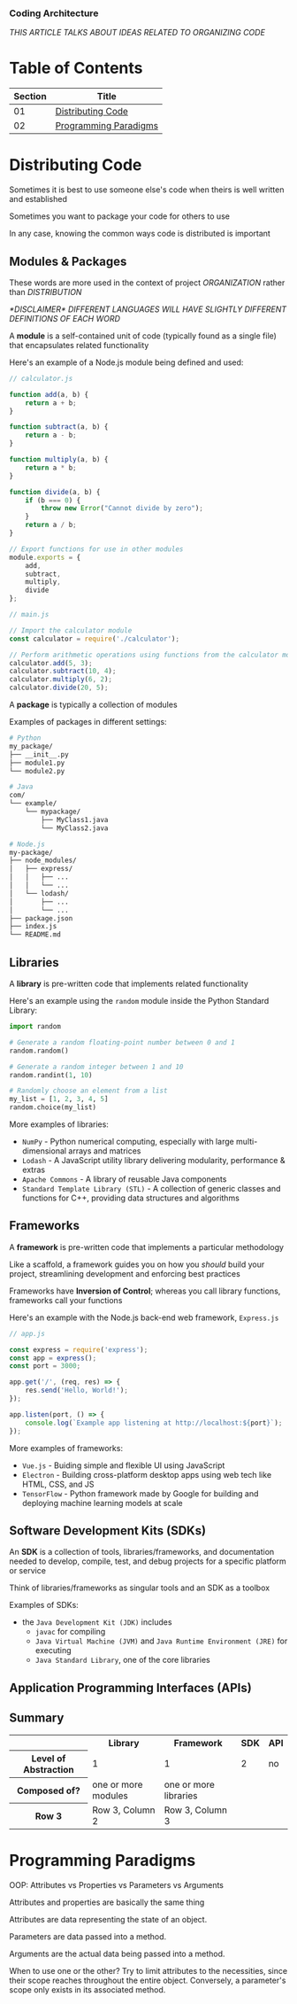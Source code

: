 ### Coding Architecture

*THIS ARTICLE TALKS ABOUT IDEAS RELATED TO ORGANIZING CODE*

# Table of Contents

| Section | Title |
| ------- | ----- |
| 01 | [Distributing Code](#01) |
| 02 | [Programming Paradigms](#02) |

<a id="01"></a>
# Distributing Code

Sometimes it is best to use someone else's code when theirs is well written and established

Sometimes you want to package your code for others to use

In any case, knowing the common ways code is distributed is important

## Modules & Packages

These words are more used in the context of project *ORGANIZATION* rather than *DISTRIBUTION*

*\*DISCLAIMER\* DIFFERENT LANGUAGES WILL HAVE SLIGHTLY DIFFERENT DEFINITIONS OF EACH WORD*

A **module** is a self-contained unit of code (typically found as a single file) that encapsulates related functionality

Here's an example of a Node.js module being defined and used:

```js
// calculator.js

function add(a, b) {
    return a + b;
}

function subtract(a, b) {
    return a - b;
}

function multiply(a, b) {
    return a * b;
}

function divide(a, b) {
    if (b === 0) {
        throw new Error("Cannot divide by zero");
    }
    return a / b;
}

// Export functions for use in other modules
module.exports = {
    add,
    subtract,
    multiply,
    divide
};
```

```js
// main.js

// Import the calculator module
const calculator = require('./calculator');

// Perform arithmetic operations using functions from the calculator module
calculator.add(5, 3);
calculator.subtract(10, 4);
calculator.multiply(6, 2);
calculator.divide(20, 5);
```

A **package** is typically a collection of modules

Examples of packages in different settings:

```bash
# Python
my_package/
├── __init__.py
├── module1.py
└── module2.py

# Java
com/
└── example/
    └── mypackage/
        ├── MyClass1.java
        └── MyClass2.java

# Node.js
my-package/
├── node_modules/
│   ├── express/
│   │   ├── ...
│   │   └── ...
│   └── lodash/
│       ├── ...
│       └── ...
├── package.json
├── index.js
└── README.md
```

## Libraries

A **library** is pre-written code that implements related functionality

Here's an example using the `random` module inside the Python Standard Library:

```python
import random

# Generate a random floating-point number between 0 and 1
random.random()

# Generate a random integer between 1 and 10
random.randint(1, 10)

# Randomly choose an element from a list
my_list = [1, 2, 3, 4, 5]
random.choice(my_list)
```

More examples of libraries:
- `NumPy` - Python numerical computing, especially with large multi-dimensional arrays and matrices
- `Lodash` - A JavaScript utility library delivering modularity, performance & extras
- `Apache Commons` - A library of reusable Java components
- `Standard Template Library (STL)` - A collection of generic classes and functions for C++, providing data structures and algorithms

## Frameworks

A **framework** is pre-written code that implements a particular methodology

Like a scaffold, a framework guides you on how you *should* build your project, streamlining development and enforcing best practices

Frameworks have **Inversion of Control**; whereas you call library functions, frameworks call your functions

Here's an example with the Node.js back-end web framework, `Express.js`

```js
// app.js

const express = require('express');
const app = express();
const port = 3000;

app.get('/', (req, res) => {
    res.send('Hello, World!');
});

app.listen(port, () => {
    console.log(`Example app listening at http://localhost:${port}`);
});
```

More examples of frameworks:
- `Vue.js` - Buiding simple and flexible UI using JavaScript
- `Electron` - Building cross-platform desktop apps using web tech like HTML, CSS, and JS
- `TensorFlow` - Python framework made by Google for building and deploying machine learning models at scale

## Software Development Kits (SDKs)

An **SDK** is a collection of tools, libraries/frameworks, and documentation needed to develop, compile, test, and debug projects for a specific platform or service

Think of libraries/frameworks as singular tools and an SDK as a toolbox

Examples of SDKs:
- the `Java Development Kit (JDK)` includes
    - `javac` for compiling
    - `Java Virtual Machine (JVM)` and `Java Runtime Environment (JRE)` for executing
    - `Java Standard Library`, one of the core libraries


## Application Programming Interfaces (APIs)

## Summary


<table>
    <tr>
        <td></td>
        <th>Library</th>
        <th>Framework</th>
        <th>SDK</th>
        <th>API</th>
    </tr>
    <tr>
        <th>Level of Abstraction</th>
        <td>1</td>
        <td>1</td>
        <td>2</td>
        <td>no</td>
    </tr>
    <tr>
        <th>Composed of?</th>
        <td>one or more modules</td>
        <td>one or more libraries</td>
        <td></td>
        <td></td>
    </tr>
    <tr>
        <th>Row 3</th>
        <td>Row 3, Column 2</td>
        <td>Row 3, Column 3</td>
    </tr>
</table>


<a id="02"></a>
# Programming Paradigms

OOP: Attributes vs Properties vs Parameters vs Arguments

Attributes and properties are basically the same thing

Attributes are data representing the state of an object.

Parameters are data passed into a method.

Arguments are the actual data being passed into a method.

When to use one or the other? Try to limit attributes to the necessities, since their scope reaches throughout the entire object. Conversely, a parameter's scope only exists in its associated method.
